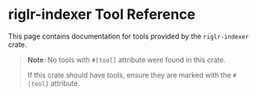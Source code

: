 # riglr-indexer Tool Reference

This page contains documentation for tools provided by the `riglr-indexer` crate.

> **Note**: No tools with `#[tool]` attribute were found in this crate.
> 
> If this crate should have tools, ensure they are marked with the `#[tool]` attribute.
